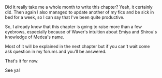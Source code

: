 Did it really take me a whole month to write this chapter? Yeah, it certainly did. Then again I also managed to update another of my fics and be sick in bed for a week, so I can say that I've been quite productive.

So, I already know that this chapter is going to raise more than a few eyebrows, especially because of Waver's intuition about Emiya and Shirou's knowledge of Medea's name.

Most of it will be explained in the next chapter but if you can't wait come ask question in my forums and you'll be answered.

That's it for now.

See ya!
